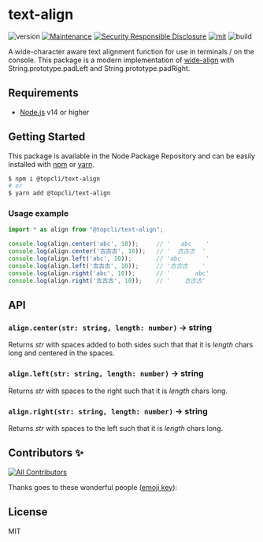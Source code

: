 # text-align
![version](https://img.shields.io/badge/dynamic/json.svg?url=https://raw.githubusercontent.com/TopCli/text-align/master/package.json&query=$.version&label=Version)
[![Maintenance](https://img.shields.io/badge/Maintained%3F-yes-green.svg)](https://github.com/TopCli/text-align/commit-activity)
[![Security Responsible Disclosure](https://img.shields.io/badge/Security-Responsible%20Disclosure-yellow.svg)](https://github.com/nodejs/security-wg/blob/master/processes/responsible_disclosure_template.md
)
[![mit](https://img.shields.io/github/license/Naereen/StrapDown.js.svg)](https://github.com/TopCli/text-align/blob/master/LICENSE)
![build](https://img.shields.io/github/workflow/status/TopCli/text-align/Node.js%20CI)

A wide-character aware text alignment function for use in terminals / on the console. This package is a modern implementation of [wide-align](https://github.com/iarna/wide-align) with String.prototype.padLeft and String.prototype.padRight.

## Requirements
- [Node.js](https://nodejs.org/en/) v14 or higher

## Getting Started

This package is available in the Node Package Repository and can be easily installed with [npm](https://docs.npmjs.com/getting-started/what-is-npm) or [yarn](https://yarnpkg.com).

```bash
$ npm i @topcli/text-align
# or
$ yarn add @topcli/text-align
```

### Usage example

```js
import * as align from "@topcli/text-align";

console.log(align.center('abc', 10));     // '   abc    '
console.log(align.center('古古古', 10));   // '  古古古  '
console.log(align.left('abc', 10));       // 'abc       '
console.log(align.left('古古古', 10));     // '古古古    '
console.log(align.right('abc', 10));      // '       abc'
console.log(align.right('古古古', 10));    // '    古古古'
```

## API

### `align.center(str: string, length: number)` → string
Returns *str* with spaces added to both sides such that that it is *length*
chars long and centered in the spaces.

### `align.left(str: string, length: number)` → string
Returns *str* with spaces to the right such that it is *length* chars long.

### `align.right(str: string, length: number)` → string
Returns *str* with spaces to the left such that it is *length* chars long.

## Contributors ✨

<!-- ALL-CONTRIBUTORS-BADGE:START - Do not remove or modify this section -->
[![All Contributors](https://img.shields.io/badge/all_contributors-2-orange.svg?style=flat-square)](#contributors-)
<!-- ALL-CONTRIBUTORS-BADGE:END -->

Thanks goes to these wonderful people ([emoji key](https://allcontributors.org/docs/en/emoji-key)):

<!-- ALL-CONTRIBUTORS-LIST:START - Do not remove or modify this section -->
<!-- prettier-ignore-start -->
<!-- markdownlint-disable -->

<!-- markdownlint-restore -->
<!-- prettier-ignore-end -->

<!-- ALL-CONTRIBUTORS-LIST:END -->

## License
MIT
